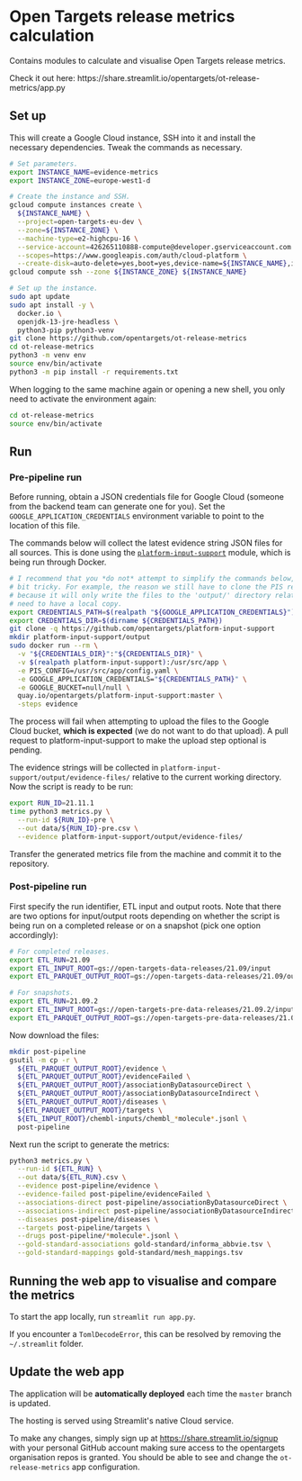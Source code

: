 # Open Targets release metrics calculation

Contains modules to calculate and visualise Open Targets release metrics.

<p class="callout info">
Check it out here:
https://share.streamlit.io/opentargets/ot-release-metrics/app.py
</p>

## Set up
This will create a Google Cloud instance, SSH into it and install the necessary dependencies. Tweak the commands as necessary.

```bash
# Set parameters.
export INSTANCE_NAME=evidence-metrics
export INSTANCE_ZONE=europe-west1-d

# Create the instance and SSH.
gcloud compute instances create \
  ${INSTANCE_NAME} \
  --project=open-targets-eu-dev \
  --zone=${INSTANCE_ZONE} \
  --machine-type=e2-highcpu-16 \
  --service-account=426265110888-compute@developer.gserviceaccount.com \
  --scopes=https://www.googleapis.com/auth/cloud-platform \
  --create-disk=auto-delete=yes,boot=yes,device-name=${INSTANCE_NAME},image=projects/ubuntu-os-cloud/global/images/ubuntu-2004-focal-v20210927,mode=rw,size=1000,type=projects/open-targets-eu-dev/zones/europe-west1-d/diskTypes/pd-balanced
gcloud compute ssh --zone ${INSTANCE_ZONE} ${INSTANCE_NAME}

# Set up the instance.
sudo apt update
sudo apt install -y \
  docker.io \
  openjdk-13-jre-headless \
  python3-pip python3-venv
git clone https://github.com/opentargets/ot-release-metrics
cd ot-release-metrics
python3 -m venv env
source env/bin/activate
python3 -m pip install -r requirements.txt
```

When logging to the same machine again or opening a new shell, you only need to activate the environment again:
```bash
cd ot-release-metrics
source env/bin/activate
```

## Run

### Pre-pipeline run
Before running, obtain a JSON credentials file for Google Cloud (someone from the backend team can generate one for you). Set the `GOOGLE_APPLICATION_CREDENTIALS` environment variable to point to the location of this file.

The commands below will collect the latest evidence string JSON files for all sources. This is done using the [`platform-input-support`](https://github.com/opentargets/platform-input-support) module, which is being run through Docker.

```bash
# I recommend that you *do not* attempt to simplify the commands below, as the way PIS writes the output files can be a
# bit tricky. For example, the reason we still have to clone the PIS repository, even though running via Docker, is
# because it will only write the files to the 'output/' directory relative to its code root; and to properly map this we
# need to have a local copy.
export CREDENTIALS_PATH=$(realpath "${GOOGLE_APPLICATION_CREDENTIALS}")
export CREDENTIALS_DIR=$(dirname ${CREDENTIALS_PATH})
git clone -q https://github.com/opentargets/platform-input-support
mkdir platform-input-support/output
sudo docker run --rm \
  -v "${CREDENTIALS_DIR}":"${CREDENTIALS_DIR}" \
  -v $(realpath platform-input-support):/usr/src/app \
  -e PIS_CONFIG=/usr/src/app/config.yaml \
  -e GOOGLE_APPLICATION_CREDENTIALS="${CREDENTIALS_PATH}" \
  -e GOOGLE_BUCKET=null/null \
  quay.io/opentargets/platform-input-support:master \
  -steps evidence
```

The process will fail when attempting to upload the files to the Google Cloud bucket, **which is expected** (we do not want to do that upload). A pull request to platform-input-support to make the upload step optional is pending.

The evidence strings will be collected in `platform-input-support/output/evidence-files/` relative to the current working directory. Now the script is ready to be run:

```bash
export RUN_ID=21.11.1
time python3 metrics.py \
  --run-id ${RUN_ID}-pre \
  --out data/${RUN_ID}-pre.csv \
  --evidence platform-input-support/output/evidence-files/
```

Transfer the generated metrics file from the machine and commit it to the repository.

### Post-pipeline run
First specify the run identifier, ETL input and output roots. Note that there are two options for input/output roots depending on whether the script is being run on a completed release or on a snapshot (pick one option accordingly):
```bash
# For completed releases.
export ETL_RUN=21.09
export ETL_INPUT_ROOT=gs://open-targets-data-releases/21.09/input
export ETL_PARQUET_OUTPUT_ROOT=gs://open-targets-data-releases/21.09/output/etl/parquet

# For snapshots.
export ETL_RUN=21.09.2
export ETL_INPUT_ROOT=gs://open-targets-pre-data-releases/21.09.2/input
export ETL_PARQUET_OUTPUT_ROOT=gs://open-targets-pre-data-releases/21.09.2/output/etl/parquet
```

Now download the files:
```bash
mkdir post-pipeline
gsutil -m cp -r \
  ${ETL_PARQUET_OUTPUT_ROOT}/evidence \
  ${ETL_PARQUET_OUTPUT_ROOT}/evidenceFailed \
  ${ETL_PARQUET_OUTPUT_ROOT}/associationByDatasourceDirect \
  ${ETL_PARQUET_OUTPUT_ROOT}/associationByDatasourceIndirect \
  ${ETL_PARQUET_OUTPUT_ROOT}/diseases \
  ${ETL_PARQUET_OUTPUT_ROOT}/targets \
  ${ETL_INPUT_ROOT}/chembl-inputs/chembl_*molecule*.jsonl \
  post-pipeline
```

Next run the script to generate the metrics:
```bash
python3 metrics.py \
  --run-id ${ETL_RUN} \
  --out data/${ETL_RUN}.csv \
  --evidence post-pipeline/evidence \
  --evidence-failed post-pipeline/evidenceFailed \
  --associations-direct post-pipeline/associationByDatasourceDirect \
  --associations-indirect post-pipeline/associationByDatasourceIndirect \
  --diseases post-pipeline/diseases \
  --targets post-pipeline/targets \
  --drugs post-pipeline/*molecule*.jsonl \
  --gold-standard-associations gold-standard/informa_abbvie.tsv \
  --gold-standard-mappings gold-standard/mesh_mappings.tsv
```

## Running the web app to visualise and compare the metrics
To start the app locally, run `streamlit run app.py`.

If you encounter a `TomlDecodeError`, this can be resolved by removing the `~/.streamlit` folder.

## Update the web app
The application will be **automatically deployed** each time the `master` branch is updated.

The hosting is served using Streamlit's native Cloud service.

To make any changes, simply sign up at https://share.streamlit.io/signup with your personal GitHub account making sure access to the opentargets organisation repos is granted. You should be able to see and change the `ot-release-metrics` app configuration.